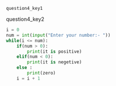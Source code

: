 ```ngMeta
question4_key1
```
question4_key2

```python
i = 0
num = int(input("Enter your number:- "))
while(i <= num):
    if(num > 0):
        print(it is positive)
    elif(num < 0):
        print(it is negetive)
    else :
        print(zero)
    i = i + 1

```
